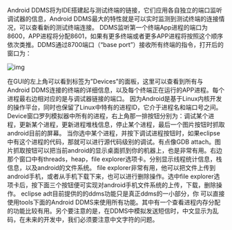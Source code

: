 Android DDMS将为IDE搭建起与测试终端的链接，它们应用各自独立的端口监听调试器的信息，Android DDMS最大的特性就是可以实时监测到测试终端的连接情况，可以查看新的测试终端连接。
DDMS监听第一个终端App进程的端口为8600，APP进程将分配8601，如果有更多终端或者更多APP进程将按照这个顺序依次类推。DDMS通过8700端口（“base port”）接收所有终端的指令，打开后的窗口为：

![img](http://emanual.github.io/md-android/img/basic_ddms/01_ddms.jpg)  

在GUI的左上角可以看到标签为”Devices”的面板，这里可以查看到所有与Android DDMS连接的终端的详细信息，以及每个终端正在运行的APP进程。每个进程最右边相对应的是与调试器链接的端口。
因为Android是基于Linux内核开发的操作平台，同时也保留了Linux中特有的进程ID，它介于进程名和端口号之间。Device窗口罗列模拟器中所有的进程，右上角那一排按钮分别为：调试某个进程，更新某个进程，更新进程堆栈信息，停止某个进程，最后一个图片按钮时抓取android目前的屏幕。
当你选中某个进程，并按下调试进程按钮时，如果eclipse中有这个进程的代码，那就可以进行源代码级别的调试。有点像GDB attach。图片抓取按钮可以把当前android的显示桌面抓到你的机器上，也是非常有用。右边那个窗口中有threads，heap，file explorer选项卡。分别显示线程统计信息，栈信息，以及android的文件系统。
file explorer非常有用，他可以把文件上传到android手机，或者从手机下载下来，也可以进行删除操作。选中file explorer选项卡后，按下面三个按钮便可实现对android手机文件系统的上传，下载，删除操作。
eclipse adt目前提供的的ddms功能只是真正ddms的一小部分，你 可以直接使用tools下面的Android DDMS来使用所有功能。其中有一个查看进程内存分配的功能比较有用。另个要注意的是，在DDMS中模拟发送短信时，中文显示为乱码，在未来的开发中，我们必须要注意中文字符的问题。